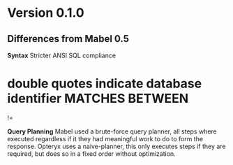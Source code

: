 # Version 0.1.0

## Differences from Mabel 0.5

**Syntax**
Stricter ANSI SQL compliance

double quotes indicate database identifier
MATCHES
BETWEEN
==
!=

**Query Planning**
Mabel used a brute-force query planner, all steps where executed regardless if it they had meaningful work to do to form the response. Opteryx uses a naive-planner, this only executes steps if they are required, but does so in a fixed order without optimization.